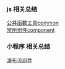 ### js 相关总结  
[公共函数工具common](common)  
[常用组件component](component)  
### 小程序 相关总结 
[瀑布流组件](wechat_min/water-fall)
